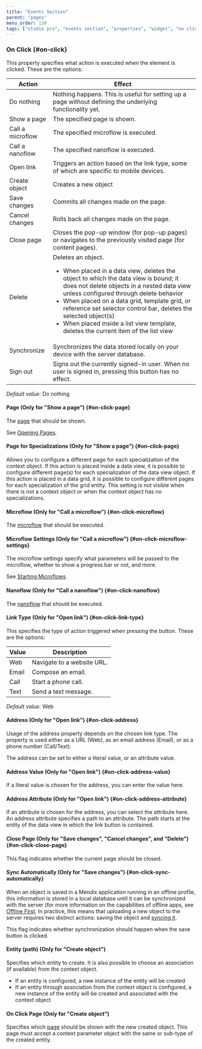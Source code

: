 ```yaml
---
title: "Events Section"
parent: "pages"
menu_order: 130
tags: ["studio pro", "events section", "properties", "widget", "on click", "action"]
---
```


### On Click {#on-click}

This property specifies what action is executed when the element is clicked. These are the options:

| Action | Effect |
| --- | --- |
| Do nothing | Nothing happens. This is useful for setting up a page without defining the underlying functionality yet. |
| Show a page | The specified page is shown. |
| Call a microflow | The specified microflow is executed. |
| Call a nanoflow | The specified nanoflow is executed. |
| Open link | Triggers an action based on the link type, some of which are specific to mobile devices. |
| Create object | Creates a new object |
| Save changes | Commits all changes made on the page.  |
| Cancel changes | Rolls back all changes made on the page. |
| Close page | Closes the pop-up window (for pop-up pages) or navigates to the previously visited page (for content pages). |
| Delete | Deletes an object.<ul><li>When placed in a data view, deletes the object to which the data view is bound; it does not delete objects in a nested data view unless configured through delete behavior</li><li>When placed on a data grid, template grid, or reference set selector control bar, deletes the selected object(s)</li><li>When placed inside a list view template, deletes the current item of the list view</li></ul> |
| Synchronize | Synchronizes the data stored locally on your device with the server database. |
| Sign out | Signs out the currently signed-in user. When no user is signed in, pressing this button has no effect. |

_Default value:_ Do nothing

#### Page (Only for "Show a page") {#on-click-page}

The [page](page) that should be shown.

See [Opening Pages](opening-pages).

#### Page for Specializations (Only for "Show a page") {#on-click-page}

Allows you to configure a different page for each specialization of the context object. If this action is placed inside a data view, it is possible to configure different page(s) for each specialization of the data view object. If this action is placed in a data grid, it is possible to configure different pages for each specialization of the grid entity. This setting is not visible when there is not a context object or when the context object has no specializations.

#### Microflow (Only for "Call a microflow") {#on-click-microflow}

The [microflow](microflow) that should be executed.

#### Microflow Settings (Only for "Call a microflow") {#on-click-microflow-settings}

The microflow settings specify what parameters will be passed to the microflow, whether to show a progress bar or not, and more.

See [Starting Microflows](starting-microflows).

#### Nanoflow (Only for "Call a nanoflow") {#on-click-nanoflow}

The [nanoflow](nanoflow) that should be executed.

#### Link Type (Only for "Open link") {#on-click-link-type}

This specifies the type of action triggered when pressing the button. These are the options:

| Value | Description |
| --- | --- |
| Web | Navigate to a website URL. |
| Email | Compose an email. |
| Call | Start a phone call. |
| Text | Send a text message. |

_Default value:_ Web

#### Address (Only for "Open link") {#on-click-address}

Usage of the address property depends on the chosen link type. The property is used either as a URL (Web), as an email address (Email), or as a phone number (Call/Text).

The address can be set to either a literal value, or an attribute value.

#### Address Value (Only for "Open link") {#on-click-address-value}

If a literal value is chosen for the address, you can enter the value here.

#### Address Attribute (Only for "Open link") {#on-click-address-attribute}

If an attribute is chosen for the address, you can select the attribute here. An address attribute specifies a path to an attribute. The path starts at the entity of the data view in which the link button is contained.

#### Close Page (Only for "Save changes", "Cancel changes", and "Delete") {#on-click-close-page}

This flag indicates whether the current page should be closed.

#### Sync Automatically (Only for "Save changes") {#on-click-sync-automatically}

When an object is saved in a Mendix application running in an offline profile, this information is stored in a local database until it can be synchronized with the server (for more information on the capabilities of offline apps, see [Offline First](offline-first). In practice, this means that uploading a new object to the server requires two distinct actions: saving the object and [syncing it](offline-first#synchronization).

This flag indicates whether synchronization should happen when the save button is clicked.

#### Entity (path) (Only for "Create object")

Specifies which entity to create. It is also possible to choose an association (if available) from the context object.

* If an entity is configured, a new instance of the entity will be created
* If an entity through association from the context object is configured, a new instance of the entity will be created and associated with the context object

#### On Click Page (Only for "Create object")

Specifies which [page](page) should be shown with the new created object. This page must accept a context parameter object with the same or sub-type of the created entity.
